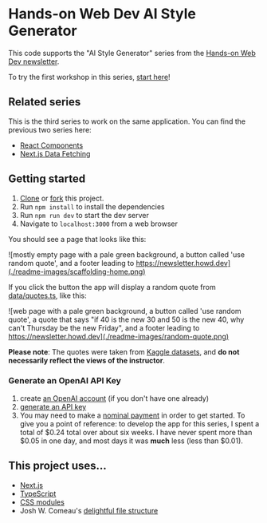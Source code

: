 # Hands-on Web Dev AI Style Generator

This code supports the "AI Style Generator" series from the [Hands-on Web Dev newsletter](https://newsletter.howd.dev).

To try the first workshop in this series, [start here](https://newsletter.howd.dev/challenges/029/)!

## Related series

This is the third series to work on the same application. You can find the previous two series here:

- [React Components](https://newsletter.howd.dev/challenges/017/)
- [Next.js Data Fetching](https://newsletter.howd.dev/challenges/023/)

## Getting started

1. [Clone](https://docs.github.com/en/repositories/creating-and-managing-repositories/cloning-a-repository) or [fork](https://docs.github.com/en/pull-requests/collaborating-with-pull-requests/working-with-forks/fork-a-repo) this project.
2. Run `npm install` to install the dependencies
3. Run `npm run dev` to start the dev server
4. Navigate to `localhost:3000` from a web browser

You should see a page that looks like this:

![mostly empty page with a pale green background, a button called 'use random quote', and a footer leading to https://newsletter.howd.dev](./readme-images/scaffolding-home.png)

If you click the button the app will display a random quote from [data/quotes.ts](data/quotes.ts), like this:

![web page with a pale green background, a button called 'use random quote', a quote that says "if 40 is the new 30 and 50 is the new 40, why can't Thursday be the new Friday", and a footer leading to https://newsletter.howd.dev](./readme-images/random-quote.png)

**Please note**: The quotes were taken from [Kaggle datasets](https://www.kaggle.com/datasets), and **do not necessarily reflect the views of the instructor**.

### Generate an OpenAI API Key

1. create [an OpenAI account](https://platform.openai.com/signup) (if you don't have one already)
2. [generate an API key](https://platform.openai.com/account/api-keys)
3. You may need to make a [nominal payment](https://platform.openai.com/settings/organization/billing/overview) in order to get started. To give you a point of reference: to develop the app for this series, I spent a total of $0.24 total over about six weeks. I have never spent more than $0.05 in one day, and most days it was **much** less (less than $0.01).

## This project uses...

- [Next.js](https://nextjs.org/)
- [TypeScript](https://www.typescriptlang.org/)
- [CSS modules](https://github.com/css-modules/css-modules)
- Josh W. Comeau's [delightful file structure](https://www.joshwcomeau.com/react/file-structure/)
